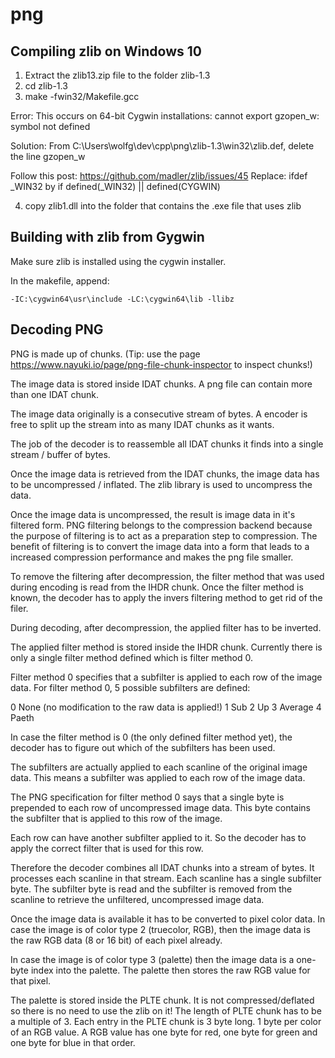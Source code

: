 # png

## Compiling zlib on Windows 10

1. Extract the zlib13.zip file to the folder zlib-1.3
2. cd zlib-1.3
3. make -fwin32/Makefile.gcc

Error: This occurs on 64-bit Cygwin installations:
cannot export gzopen_w: symbol not defined

Solution: 
From C:\Users\wolfg\dev\cpp\png\zlib-1.3\win32\zlib.def, delete the line gzopen_w

Follow this post: https://github.com/madler/zlib/issues/45
Replace:  ifdef _WIN32 by if defined(_WIN32) || defined(CYGWIN)

4. copy zlib1.dll into the folder that contains the .exe file that uses zlib

## Building with zlib from Gygwin

Make sure zlib is installed using the cygwin installer.

In the makefile, append:

```
-IC:\cygwin64\usr\include -LC:\cygwin64\lib -llibz
```


## Decoding PNG

PNG is made up of chunks. (Tip: use the page https://www.nayuki.io/page/png-file-chunk-inspector to inspect chunks!)

The image data is stored inside IDAT chunks. A png file can contain more than one IDAT chunk.

The image data originally is a consecutive stream of bytes. 
A encoder is free to split up the stream into as many IDAT chunks as it wants. 

The job of the decoder is to reassemble all IDAT chunks it finds into a single stream / buffer of bytes.

Once the image data is retrieved from the IDAT chunks, the image data has to be uncompressed / inflated.
The zlib library is used to uncompress the data.

Once the image data is uncompressed, the result is image data in it's filtered form.
PNG filtering belongs to the compression backend because the purpose of filtering is
to act as a preparation step to compression. The benefit of filtering is to convert
the image data into a form that leads to a increased compression performance and makes
the png file smaller.

To remove the filtering after decompression, the filter method that was used during
encoding is read from the IHDR chunk. Once the filter method is known, the decoder
has to apply the invers filtering method to get rid of the filer.

During decoding, after decompression, the applied filter has to be inverted.

The applied filter method is stored inside the IHDR chunk. 
Currently there is only a single filter method defined which is filter method 0.

Filter method 0 specifies that a subfilter is applied to each row of the image data.
For filter method 0, 5 possible subfilters are defined:

0       None (no modification to the raw data is applied!)
1       Sub
2       Up
3       Average
4       Paeth

In case the filter method is 0 (the only defined filter method yet), the decoder
has to figure out which of the subfilters has been used.

The subfilters are actually applied to each scanline of the original image data.
This means a subfilter was applied to each row of the image data.

The PNG specification for filter method 0 says that a single byte is prepended
to each row of uncompressed image data. This byte contains the subfilter that
is applied to this row of the image.

Each row can have another subfilter applied to it. So the decoder has to apply
the correct filter that is used for this row.

Therefore the decoder combines all IDAT chunks into a stream of bytes.
It processes each scanline in that stream. Each scanline has a single subfilter
byte. The subfilter byte is read and the subfilter is removed from the scanline
to retrieve the unfiltered, uncompressed image data.

Once the image data is available it has to be converted to pixel color data.
In case the image is of color type 2 (truecolor, RGB), then the image data
is the raw RGB data (8 or 16 bit) of each pixel already.

In case the image is of color type 3 (palette) then the image data is a one-
byte index into the palette. The palette then stores the raw RGB value for that
pixel. 

The palette is stored inside the PLTE chunk. It is not compressed/deflated
so there is no need to use the zlib on it!
The length of PLTE chunk has to be a multiple of 3. Each entry in the PLTE chunk 
is 3 byte long. 1 byte per color of an RGB value. A RGB value has one byte for red, 
one byte for green and one byte for blue in that order.
